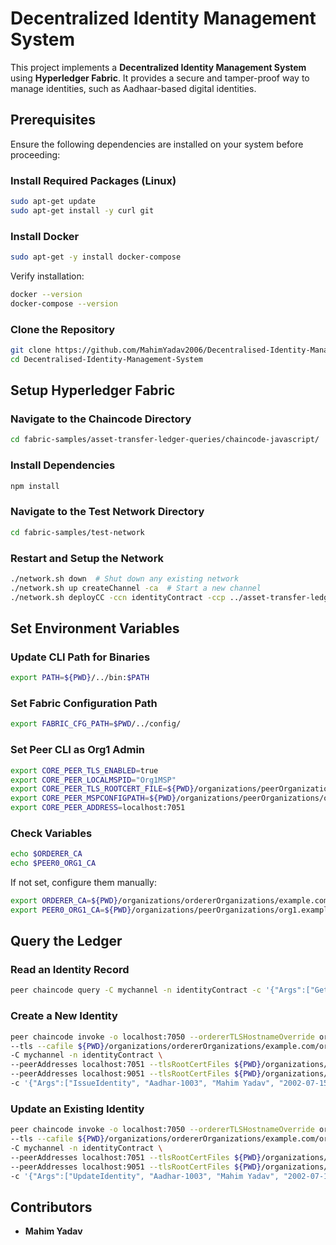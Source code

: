 # Decentralized Identity Management System

This project implements a **Decentralized Identity Management System** using **Hyperledger Fabric**. It provides a secure and tamper-proof way to manage identities, such as Aadhaar-based digital identities.

## Prerequisites

Ensure the following dependencies are installed on your system before proceeding:

### **Install Required Packages** (Linux)

```bash
sudo apt-get update
sudo apt-get install -y curl git
```

### **Install Docker**

```bash
sudo apt-get -y install docker-compose
```

Verify installation:

```bash
docker --version
docker-compose --version
```

### **Clone the Repository**

```bash
git clone https://github.com/MahimYadav2006/Decentralised-Identity-Management-System.git
cd Decentralised-Identity-Management-System
```

## **Setup Hyperledger Fabric**

### **Navigate to the Chaincode Directory**

```bash
cd fabric-samples/asset-transfer-ledger-queries/chaincode-javascript/
```

### **Install Dependencies**

```bash
npm install
```

### **Navigate to the Test Network Directory**

```bash
cd fabric-samples/test-network
```

### **Restart and Setup the Network**

```bash
./network.sh down  # Shut down any existing network
./network.sh up createChannel -ca  # Start a new channel
./network.sh deployCC -ccn identityContract -ccp ../asset-transfer-ledger-queries/chaincode-javascript -ccl javascript
```

## **Set Environment Variables**

### **Update CLI Path for Binaries**

```bash
export PATH=${PWD}/../bin:$PATH
```

### **Set Fabric Configuration Path**

```bash
export FABRIC_CFG_PATH=$PWD/../config/
```

### **Set Peer CLI as Org1 Admin**

```bash
export CORE_PEER_TLS_ENABLED=true
export CORE_PEER_LOCALMSPID="Org1MSP"
export CORE_PEER_TLS_ROOTCERT_FILE=${PWD}/organizations/peerOrganizations/org1.example.com/peers/peer0.org1.example.com/tls/ca.crt
export CORE_PEER_MSPCONFIGPATH=${PWD}/organizations/peerOrganizations/org1.example.com/users/Admin@org1.example.com/msp
export CORE_PEER_ADDRESS=localhost:7051
```

### **Check Variables**

```bash
echo $ORDERER_CA
echo $PEER0_ORG1_CA
```

If not set, configure them manually:

```bash
export ORDERER_CA=${PWD}/organizations/ordererOrganizations/example.com/orderers/orderer.example.com/msp/tlscacerts/tlsca.example.com-cert.pem
export PEER0_ORG1_CA=${PWD}/organizations/peerOrganizations/org1.example.com/peers/peer0.org1.example.com/tls/ca.crt
```

## **Query the Ledger**

### **Read an Identity Record**

```bash
peer chaincode query -C mychannel -n identityContract -c '{"Args":["GetIdentity", "Aadhar-1003"]}'
```

### **Create a New Identity**

```bash
peer chaincode invoke -o localhost:7050 --ordererTLSHostnameOverride orderer.example.com \
--tls --cafile ${PWD}/organizations/ordererOrganizations/example.com/orderers/orderer.example.com/msp/tlscacerts/tlsca.example.com-cert.pem \
-C mychannel -n identityContract \
--peerAddresses localhost:7051 --tlsRootCertFiles ${PWD}/organizations/peerOrganizations/org1.example.com/peers/peer0.org1.example.com/tls/ca.crt \
--peerAddresses localhost:9051 --tlsRootCertFiles ${PWD}/organizations/peerOrganizations/org2.example.com/peers/peer0.org2.example.com/tls/ca.crt \
-c '{"Args":["IssueIdentity", "Aadhar-1003", "Mahim Yadav", "2002-07-15", "IIT Jammu, India", "9876543210"]}'
```

### **Update an Existing Identity**

```bash
peer chaincode invoke -o localhost:7050 --ordererTLSHostnameOverride orderer.example.com \
--tls --cafile ${PWD}/organizations/ordererOrganizations/example.com/orderers/orderer.example.com/msp/tlscacerts/tlsca.example.com-cert.pem \
-C mychannel -n identityContract \
--peerAddresses localhost:7051 --tlsRootCertFiles ${PWD}/organizations/peerOrganizations/org1.example.com/peers/peer0.org1.example.com/tls/ca.crt \
--peerAddresses localhost:9051 --tlsRootCertFiles ${PWD}/organizations/peerOrganizations/org2.example.com/peers/peer0.org2.example.com/tls/ca.crt \
-c '{"Args":["UpdateIdentity", "Aadhar-1003", "Mahim Yadav", "2002-07-15", "New Address, India", "9998887776"]}'
```

## **Contributors**

- **Mahim Yadav**

